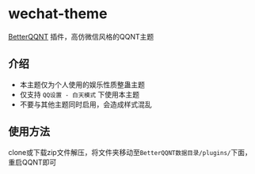 # wechat-theme

[BetterQQNT](https://github.com/mo-jinran/BetterQQNT) 插件，高仿微信风格的QQNT主题

## 介绍

- 本主题仅为个人使用的娱乐性质整蛊主题
- 仅支持 `QQ设置 - 白天模式` 下使用本主题
- 不要与其他主题同时启用，会造成样式混乱

## 使用方法

clone或下载zip文件解压，将文件夹移动至`BetterQQNT数据目录/plugins/`下面，重启QQNT即可  
